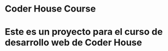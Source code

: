 <h1>Coder House Course<h1>

<p>Este es un proyecto para el curso de desarrollo web de Coder House<p>